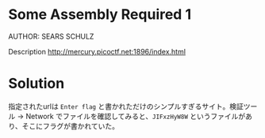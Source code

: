 # Some Assembly Required 1
AUTHOR: SEARS SCHULZ

Description
http://mercury.picoctf.net:1896/index.html
# Solution
指定されたurlは `Enter flag` と書かれただけのシンプルすぎるサイト。検証ツール -> Network でファイルを確認してみると、`JIFxzHyW8W` というファイルがあり、そこにフラグが書かれていた。